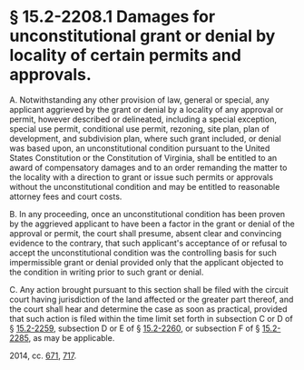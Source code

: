 # § 15.2-2208.1 Damages for unconstitutional grant or denial by locality of certain permits and approvals.

<p>A. Notwithstanding any other provision of law, general or special, any applicant aggrieved by the grant or denial by a locality of any approval or permit, however described or delineated, including a special exception, special use permit, conditional use permit, rezoning, site plan, plan of development, and subdivision plan, where such grant included, or denial was based upon, an unconstitutional condition pursuant to the United States Constitution or the Constitution of Virginia, shall be entitled to an award of compensatory damages and to an order remanding the matter to the locality with a direction to grant or issue such permits or approvals without the unconstitutional condition and may be entitled to reasonable attorney fees and court costs.</p><p>B. In any proceeding, once an unconstitutional condition has been proven by the aggrieved applicant to have been a factor in the grant or denial of the approval or permit, the court shall presume, absent clear and convincing evidence to the contrary, that such applicant's acceptance of or refusal to accept the unconstitutional condition was the controlling basis for such impermissible grant or denial provided only that the applicant objected to the condition in writing prior to such grant or denial.</p><p>C. Any action brought pursuant to this section shall be filed with the circuit court having jurisdiction of the land affected or the greater part thereof, and the court shall hear and determine the case as soon as practical, provided that such action is filed within the time limit set forth in subsection C or D of § <a href='http://law.lis.virginia.gov/vacode/15.2-2259/'>15.2-2259</a>, subsection D or E of § <a href='http://law.lis.virginia.gov/vacode/15.2-2260/'>15.2-2260</a>, or subsection F of § <a href='http://law.lis.virginia.gov/vacode/15.2-2285/'>15.2-2285</a>, as may be applicable.</p><p>2014, cc. <a href='http://lis.virginia.gov/cgi-bin/legp604.exe?141+ful+CHAP0671'>671</a>, <a href='http://lis.virginia.gov/cgi-bin/legp604.exe?141+ful+CHAP0717'>717</a>.</p>